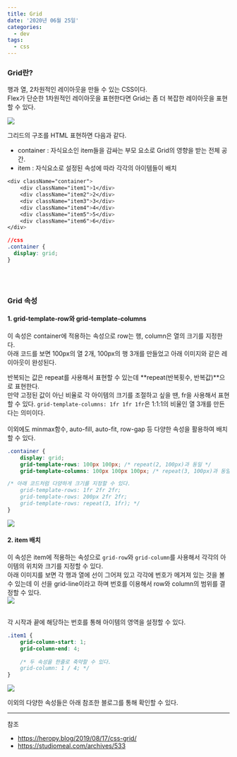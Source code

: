 ```yaml
---
title: Grid
date: '2020년 06월 25일'
categories:
  - dev
tags:
  - css
---
```


### Grid란?
행과 열, 2차원적인 레이아웃을 만들 수 있는 CSS이다. 
<br />
Flex가 단순한 1차원적인 레이아웃을 표현한다면 Grid는 좀 더 복잡한 레이아웃을 표현할 수 있다. 

![](https://softtechgroup.us/blog/public/images/flexboxvscssgrid.jpeg)

그리드의 구조를 HTML 표현하면 다음과 같다. 
<br />
- container : 자식요소인 item들을 감싸는 부모 요소로 Grid의 영향을 받는 전체 공간.
- item : 자식요소로 설정된 속성에 따라 각각의 아이템들이 배치

~~~css
<div className="container">
    <div className="item1">1</div>
    <div className="item2">2</div>
    <div className="item3">3</div>
    <div className="item4">4</div>
    <div className="item5">5</div>
    <div className="item6">6</div>
</div>

//css
.container {
  display: grid;
}
~~~

<br />
<br />

### Grid 속성

#### 1. grid-template-row와 grid-template-columns
이 속성은 container에 적용하는 속성으로 row는 행, column은 열의 크기를 지정한다. 
<br />
아래 코드를 보면 100px의 열 2개, 100px의 행 3개를 만들었고 아래 이미지와 같은 레이아웃이 완성된다. 
<br />

반복되는 값은 repeat를 사용해서 표현할 수 있는데 **repeat(반복횟수, 반복값)**으로 표현한다. 
<br />
만약 고정된 값이 아닌 비율로 각 아이템의 크기를 조절하고 싶을 땐, fr을 사용해서 표현할 수 있다. `grid-template-columns: 1fr 1fr 1fr`은 1:1:1의 비율인 열 3개를 만든다는 의미이다.  
<br />
이외에도 minmax함수, auto-fill, auto-fit, row-gap 등 다양한 속성을 활용하여 배치할 수 있다. 
~~~css
.container {
    display: grid;
    grid-template-rows: 100px 100px; /* repeat(2, 100px)과 동일 */
    grid-template-columns: 100px 100px 100px; /* repeat(3, 100px)과 동일 */

/* 아래 코드처럼 다양하게 크기를 지정할 수 있다. 
    grid-template-rows: 1fr 2fr 2fr;
    grid-template-rows: 200px 2fr 2fr;
    grid-template-rows: repeat(3, 1fr); */
}
~~~
![](https://images.velog.io/images/ppl8709/post/f734faa3-dc38-4310-be7f-8e3125de259a/image.png)

#### 2. item 배치
이 속성은 item에 적용하는 속성으로 `grid-row`와 `grid-column`를 사용해서 각각의 아이템의 위치와 크기를 지정할 수 있다. 
<br />
아래 이미지를 보면 각 행과 열에 선이 그어져 있고 각각에 번호가 메겨져 있는 것을 볼 수 있는데 이 선을 grid-line이라고 하며 번호를 이용해서 row와 column의 범위를 결정할 수 있다.   
![](https://images.velog.io/images/ppl8709/post/56829237-261f-4f8f-9fc6-5a302c2bf3ee/image.png)

<br />
각 시작과 끝에 해당하는 번호를 통해 아이템의 영역을 설정할 수 있다. 

~~~css
.item1 {
    grid-column-start: 1;
    grid-column-end: 4;    
    
    /* 두 속성을 한줄로 축약할 수 있다.
    grid-column: 1 / 4; */
}
~~~
![](https://images.velog.io/images/ppl8709/post/b4e21ae8-4194-45cf-bb1e-9faceb655492/image.png)

이외의 다양한 속성들은 아래 참조한 블로그를 통해 확인할 수 있다. 
***

참조

* https://heropy.blog/2019/08/17/css-grid/
* https://studiomeal.com/archives/533
